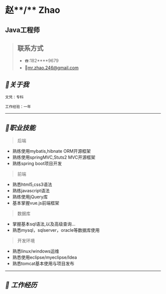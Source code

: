 # 赵**/** Zhao

##  Java工程师

> ## 联系方式
>
> - :telephone::182****9679
> - :email:<mr.zhao.246@gmail.com>

## ***:bookmark:关于我***

    ​文凭：专科

    ​工作经验：一年

***
## ***:bookmark:职业技能***
> 后端
- 熟练使用mybatis,hibnate ORM开源框架
- 熟练使用springMVC,Stuts2 MVC开源框架
- 熟练spring boot项目开发
> 前端
- 熟悉html5,css3语法
- 熟练javascript语法
- 熟练使用jQuery库
- 基本掌握vue.js前端框架
> 数据库
- 掌握基本sql语法,以及高级查询...
- 熟悉mysql，sqlserver，oracle等数据库使用
> 开发环境
- 熟悉linux/windows运维
- 熟悉使用eclipse/myeclipse/Idea
- 熟悉tomcat基本使用与项目发布

***
## ***:bookmark: 工作经历***





